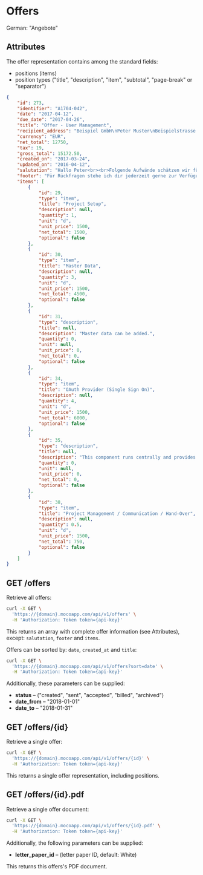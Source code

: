 # Offers
German: "Angebote"


## Attributes

The offer representation contains among the standard fields:

* positions (items)
* position types ("title", "description", "item", "subtotal", "page-break" or "separator")

```json
{
    "id": 273,
    "identifier": "A1704-042",
    "date": "2017-04-12",
    "due_date": "2017-04-26",
    "title": "Offer - User Management",
    "recipient_address": "Beispiel GmbH\nPeter Muster\nBeispielstrasse 123\n12345 Berlin",
    "currency": "EUR",
    "net_total": 12750,
    "tax": 19,
    "gross_total": 15172.50,
    "created_on": "2017-03-24",
    "updated_on": "2016-04-12",
    "salutation": "Hallo Peter<br><br>Folgende Aufwände schätzen wir für die Umsetzung der Komponenten:",
    "footer": "Für Rückfragen stehe ich dir jederzeit gerne zur Verfügung.<br><br>Viele Grüsse<br><br>Tobias",
    "items": [
        {
            "id": 29,
            "type": "item",
            "title": "Project Setup",
            "description": null,
            "quantity": 1,
            "unit": "d",
            "unit_price": 1500,
            "net_total": 1500,
            "optional": false
        },
        {
            "id": 30,
            "type": "item",
            "title": "Master Data",
            "description": null,
            "quantity": 3,
            "unit": "d",
            "unit_price": 1500,
            "net_total": 4500,
            "optional": false
        },
        {
            "id": 31,
            "type": "description",
            "title": null,
            "description": "Master data can be added.",
            "quantity": 0,
            "unit": null,
            "unit_price": 0,
            "net_total": 0,
            "optional": false
        },
        {
            "id": 34,
            "type": "item",
            "title": "OAuth Provider (Single Sign On)",
            "description": null,
            "quantity": 4,
            "unit": "d",
            "unit_price": 1500,
            "net_total": 6000,
            "optional": false
        },
        {
            "id": 35,
            "type": "description",
            "title": null,
            "description": "This component runs centrally and provides an OAuth Provider.<br>Other applications can access this authorization service.",
            "quantity": 0,
            "unit": null,
            "unit_price": 0,
            "net_total": 0,
            "optional": false
        },
        {
            "id": 38,
            "type": "item",
            "title": "Project Management / Communication / Hand-Over",
            "description": null,
            "quantity": 0.5,
            "unit": "d",
            "unit_price": 1500,
            "net_total": 750,
            "optional": false
        }
    ]
}
```

## GET /offers

Retrieve all offers:

```bash
curl -X GET \
  'https://{domain}.mocoapp.com/api/v1/offers' \
  -H 'Authorization: Token token={api-key}'
```

This returns an array with complete offer information (see Attributes), except: `salutation`, `footer` and `items`.

Offers can be sorted by: `date`, `created_at` and `title`:

```bash
curl -X GET \
  'https://{domain}.mocoapp.com/api/v1/offers?sort=date' \
  -H 'Authorization: Token token={api-key}'
```

Additionally, these parameters can be supplied:

* **status** – ("created", "sent", "accepted", "billed", "archived")
* **date_from** – "2018-01-01"
* **date_to** – "2018-01-31"


## GET /offers/{id}

Retrieve a single offer:

```bash
curl -X GET \
  'https://{domain}.mocoapp.com/api/v1/offers/{id}' \
  -H 'Authorization: Token token={api-key}'
```

This returns a single offer representation, including positions.


## GET /offers/{id}.pdf

Retrieve a single offer document:

```bash
curl -X GET \
  'https://{domain}.mocoapp.com/api/v1/offers/{id}.pdf' \
  -H 'Authorization: Token token={api-key}'
```

Additionally, the following parameters can be supplied:

* **letter_paper_id** – (letter paper ID, default: White)

This returns this offers's PDF document.
